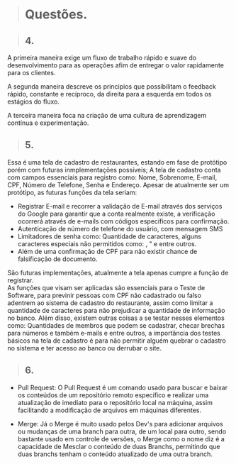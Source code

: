 > # Questões.



> ## 4.
A primeira maneira exige um fluxo de trabalho rápido e suave do desenvolvimento para as operações afim de entregar o valor rapidamente para os clientes.

A segunda maneira descreve os principios que possibilitam o feedback rápido, constante e recíproco, da direita para a esquerda em todos os estágios do fluxo.

A terceira maneira foca na criação de uma cultura de aprendizagem contínua e experimentação.

> ## 5.

Essa é uma tela de cadastro de restaurantes, estando em fase de protótipo porém com futuras inmplementações possíveis;
A tela de cadastro conta com campos essenciais para registro como: Nome, Sobrenome, E-mail, CPF, Número de Telefone, Senha e Endereço.
Apesar de atualmente ser um protótipo, as futuras funções da tela seriam:

- Registrar E-mail e recorrer a validação de E-mail através dos serviços do Google para garantir que a conta realmente existe, a verificação ocorrerá através de e-mails com códigos específicos para confirmação.
- Autenticação de número de telefone do usuário, com mensagem SMS
- Limitadores de senha como: Quantidade de caracteres, alguns caracteres especiais não permitidos como: , " e entre outros.
- Além de uma confirmação de CPF para não existir chance de falsificação de documento.

São futuras implementações, atualmente a tela apenas cumpre a função de registrar.  
As funções que visam ser aplicadas são essenciais para o Teste de Software, para previnir pessoas com CPF não cadastrado ou falso adentrem ao sistema de cadastro do restaurante, assim como limitar a quantidade de caracteres para não prejudicar a quantidade de informação no banco. Além disso, existem outras coisas a se testar nesses elementos como: Quantidades de membros que podem se cadastrar, checar brechas para números e também e-mails e entre outros, a importância dos testes básicos na tela de cadastro é para não permitir alguém quebrar o cadastro no sistema e ter acesso ao banco ou derrubar o site.

> ## 6.

- Pull Request: O Pull Request é um comando usado para buscar e baixar os conteúdos de um repositório remoto específico e realizar uma atualização de imediato para o repositório local na máquina, assim facilitando a modificação de arquivos em máquinas diferentes.
  
- Merge: Já o Merge é muito usado pelos Dev's para adicionar arquivos ou mudanças de uma branch para outra, de um local para outro, sendo bastante usado em controle de versões, o Merge como o nome diz é a capacidade de Mesclar o conteúdo de duas Branchs, permitindo que duas branchs tenham o conteúdo atualizado de uma outra branch.

